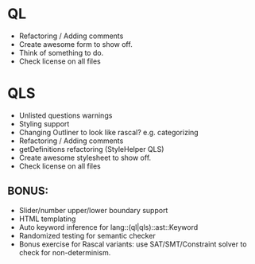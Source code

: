 # QL
* Refactoring / Adding comments
* Create awesome form to show off.
* Think of something to do.
* Check license on all files

# QLS
* Unlisted questions warnings
* Styling support
* Changing Outliner to look like rascal? e.g. categorizing 
* Refactoring / Adding comments
* getDefinitions refactoring (StyleHelper QLS)
* Create awesome stylesheet to show off.
* Check license on all files

## BONUS:
* Slider/number upper/lower boundary support
* HTML templating
* Auto keyword inference for lang::(ql|qls)::ast::Keyword
* Randomized testing for semantic checker
* Bonus exercise for Rascal variants: use SAT/SMT/Constraint solver to check for non-determinism.
